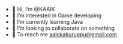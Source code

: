 - 👋 Hi, I’m @KAAIK
- 👀 I’m interested in Game developing
- 🌱 I’m currently learning Java
- 💞️ I’m looking to collaborate on something
- 📧 To reach me aalokakuruppu@gmail.com

<!---
KAAIK/KAAIK is a ✨ special ✨ repository because its `README.md` (this file) appears on your GitHub profile.
You can click the Preview link to take a look at your changes.
--->
